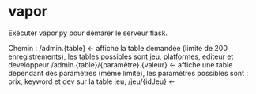 # vapor

Exécuter vapor.py pour démarer le serveur flask.

Chemin :
  /admin.{table}                           <- affiche la table demandée (limite de 200 enregistrements), les tables possibles sont jeu, platformes, editeur et developpeur
  /admin.{table}/{paramètre}.{valeur}      <- affiche une table dépendant des paramètres (même limite), les paramètres possibles sont : prix, keyword et dev sur la table jeu,
  /jeu/{idJeu}                             <- 
